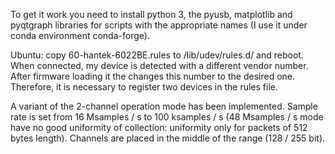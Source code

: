 To get it work you need to install python 3, the pyusb, matplotlib and pyqtgraph libraries for scripts with the appropriate names (I use it under conda environment conda-forge).

Ubuntu: copy 60-hantek-6022BE.rules to /lib/udev/rules.d/ and reboot.
When connected, my device is detected with a different vendor number. After firmware loading it the changes this number to the desired one.
Therefore, it is necessary to register two devices in the rules file.

A variant of the 2-channel operation mode has been implemented.
Sample rate is set from 16 Msamples / s to 100 ksamples / s (48 Msamples / s mode have no good uniformity of collection: uniformity only for packets of 512 bytes length).
Channels are placed in the middle of the range (128 / 255 bit).
